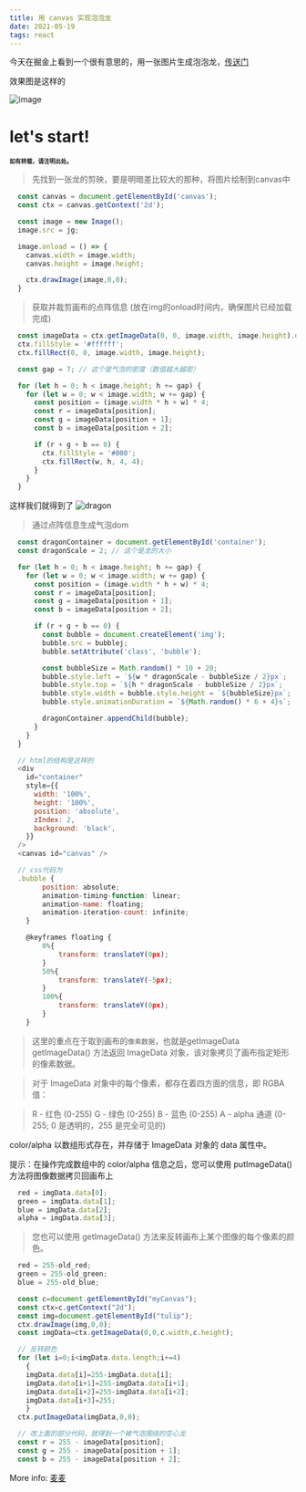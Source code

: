 ```yaml
---
title: 用 canvas 实现泡泡龙
date: 2021-05-19
tags: react
---
```

今天在掘金上看到一个很有意思的，用一张图片生成泡泡龙，[传送门](https://juejin.cn/post/6963476650356916254?utm_source=gold_browser_extension#heading-8)

效果图是这样的

![image](https://p3-juejin.byteimg.com/tos-cn-i-k3u1fbpfcp/4d686084e16d4dc88b5b17a1d7cd0e1a~tplv-k3u1fbpfcp-watermark.image)

# let's start!
<font size=1>**如有转载，请注明出处。**</font>

> 先找到一张龙的剪映，要是明暗差比较大的那种，将图片绘制到canvas中

```javascript
  const canvas = document.getElementById('canvas');
  const ctx = canvas.getContext('2d');

  const image = new Image();
  image.src = jg;

  image.onload = () => {
    canvas.width = image.width;
    canvas.height = image.height;

    ctx.drawImage(image,0,0);
  }

```
> 获取并裁剪画布的点阵信息 (放在img的onload时间内，确保图片已经加载完成)

```javascript
  const imageData = ctx.getImageData(0, 0, image.width, image.height).data;
  ctx.fillStyle = '#ffffff';
  ctx.fillRect(0, 0, image.width, image.height);

  const gap = 7; // 这个是气泡的密度（数值越大越密）

  for (let h = 0; h < image.height; h += gap) {
    for (let w = 0; w < image.width; w += gap) {
      const position = (image.width * h + w) * 4;
      const r = imageData[position];
      const g = imageData[position + 1];
      const b = imageData[position + 2];

      if (r + g + b == 0) {
        ctx.fillStyle = '#000';
        ctx.fillRect(w, h, 4, 4);
      }
    }
  }

```

这样我们就得到了 ![dragon](https://p1-juejin.byteimg.com/tos-cn-i-k3u1fbpfcp/ab8c4d11d4e54e0980f0eb02b5426131~tplv-k3u1fbpfcp-watermark.image)

> 通过点阵信息生成气泡dom
```javascript
  const dragonContainer = document.getElementById('container');
  const dragonScale = 2; // 这个是龙的大小

  for (let h = 0; h < image.height; h += gap) {
    for (let w = 0; w < image.width; w += gap) {
      const position = (image.width * h + w) * 4;
      const r = imageData[position];
      const g = imageData[position + 1];
      const b = imageData[position + 2];

      if (r + g + b == 0) {
        const bubble = document.createElement('img');
        bubble.src = bubblej;
        bubble.setAttribute('class', 'bubble');

        const bubbleSize = Math.random() * 10 + 20;
        bubble.style.left = `${w * dragonScale - bubbleSize / 2}px`;
        bubble.style.top = `${h * dragonScale - bubbleSize / 2}px`;
        bubble.style.width = bubble.style.height = `${bubbleSize}px`;
        bubble.style.animationDuration = `${Math.random() * 6 + 4}s`;

        dragonContainer.appendChild(bubble);
      }
    }
  }

  // html的结构是这样的
  <div
    id="container"
    style={{
      width: '100%',
      height: '100%',
      position: 'absolute',
      zIndex: 2,
      background: 'black',
    }}
  />
  <canvas id="canvas" />

  // css代码为
  .bubble {
		position: absolute;
		animation-timing-function: linear;
		animation-name: floating;
		animation-iteration-count: infinite;
	}

	@keyframes floating {
		0%{
			transform: translateY(0px);
		}
		50%{
			transform: translateY(-5px);
		}
		100%{
			transform: translateY(0px);
		}
	}
```

> 这里的重点在于取到画布的`像素数据`，也就是getImageData
> getImageData() 方法返回 ImageData 对象，该对象拷贝了画布指定矩形的像素数据。

> 对于 ImageData 对象中的每个像素，都存在着四方面的信息，即 RGBA 值：

> R - 红色 (0-255)
> G - 绿色 (0-255)
> B - 蓝色 (0-255)
> A - alpha 通道 (0-255; 0 是透明的，255 是完全可见的)

color/alpha 以数组形式存在，并存储于 ImageData 对象的 data 属性中。

提示：在操作完成数组中的 color/alpha 信息之后，您可以使用 putImageData() 方法将图像数据拷贝回画布上

```javascript
  red = imgData.data[0];
  green = imgData.data[1];
  blue = imgData.data[2];
  alpha = imgData.data[3];
```

> 您也可以使用 getImageData() 方法来反转画布上某个图像的每个像素的颜色。

```javascript
  red = 255-old_red;
  green = 255-old_green;
  blue = 255-old_blue;

  const c=document.getElementById("myCanvas");
  const ctx=c.getContext("2d");
  const img=document.getElementById("tulip");
  ctx.drawImage(img,0,0);
  const imgData=ctx.getImageData(0,0,c.width,c.height);

  // 反转颜色
  for (let i=0;i<imgData.data.length;i+=4)
    {
    imgData.data[i]=255-imgData.data[i];
    imgData.data[i+1]=255-imgData.data[i+1];
    imgData.data[i+2]=255-imgData.data[i+2];
    imgData.data[i+3]=255;
    }
  ctx.putImageData(imgData,0,0);

  // 改上面的部分代码，就得到一个被气泡围绕的空心龙
  const r = 255 - imageData[position];
  const g = 255 - imageData[position + 1];
  const b = 255 - imageData[position + 2];
```



More info: [麦麦](https://github.com/maimai123)
